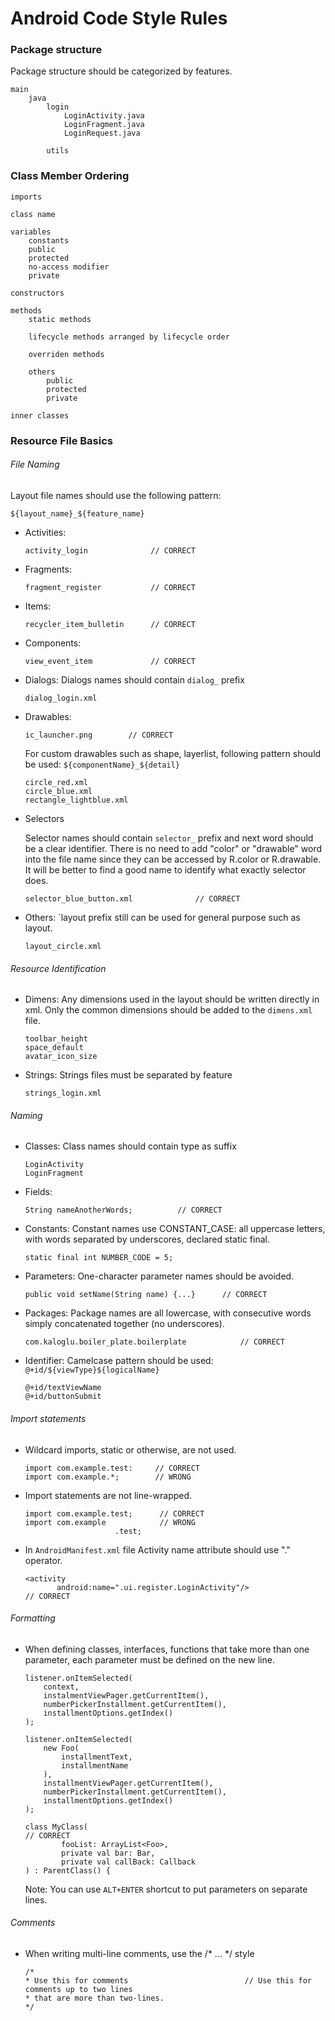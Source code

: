 # Android Code Style Rules

### Package structure

Package structure should be categorized by features.

```
main
    java
        login
            LoginActivity.java
            LoginFragment.java
            LoginRequest.java
        
        utils
```

### Class Member Ordering

```
imports

class name

variables
    constants
    public
    protected
    no-access modifier
    private

constructors

methods
    static methods

    lifecycle methods arranged by lifecycle order

    overriden methods

    others
        public
        protected
        private

inner classes
```

### Resource File Basics

###### File Naming

Layout file names should use the following pattern:

`${layout_name}_${feature_name}`

* Activities:

    ```
    activity_login              // CORRECT
    ```

* Fragments:

    ```
    fragment_register           // CORRECT
    ```

* Items:

    ```
    recycler_item_bulletin      // CORRECT
    ```

* Components:

    ```
    view_event_item             // CORRECT
    ```

* Dialogs: Dialogs names should contain `dialog_` prefix

    ```
    dialog_login.xml
    ```

* Drawables:

    ```
    ic_launcher.png        // CORRECT
    ```

    For custom drawables such as shape, layerlist, following pattern should be used: `${componentName}_${detail}`

    ```
    circle_red.xml
    circle_blue.xml
    rectangle_lightblue.xml
    ```

* Selectors

    Selector names should contain `selector_` prefix and next word should be a clear identifier.
    There is no need to add "color" or "drawable" word into the file name since they can be accessed by R.color or R.drawable.
    It will be better to find a good name to identify what exactly selector does.

    ```
    selector_blue_button.xml              // CORRECT
    ```

* Others: `layout prefix still can be used for general purpose such as layout.

    ```
    layout_circle.xml
    ```

###### Resource Identification

* Dimens:
Any dimensions used in the layout should be written directly in xml.
Only the common dimensions should be added to the `dimens.xml` file.

    ```
    toolbar_height
    space_default
    avatar_icon_size
    ```

* Strings:
Strings files must be separated by feature

    ```
    strings_login.xml
    ```

###### Naming

* Classes:
Class names should contain type as suffix
    ```
    LoginActivity
    LoginFragment
    ```

* Fields:
    ```
    String nameAnotherWords;          // CORRECT
    ```

* Constants:
Constant names use CONSTANT_CASE: all uppercase letters, with words separated by underscores, declared static final.
    ```
    static final int NUMBER_CODE = 5;
    ```

* Parameters:
One-character parameter names should be avoided.
    ```
    public void setName(String name) {...}      // CORRECT
    ```

* Packages:
Package names are all lowercase, with consecutive words simply concatenated together (no underscores).
    ```
    com.kaloglu.boiler_plate.boilerplate            // CORRECT
    ```

* Identifier:
Camelcase pattern should be used: `@+id/${viewType}${logicalName}`

    ```
    @+id/textViewName
    @+id/buttonSubmit
    ```

###### Import statements

* Wildcard imports, static or otherwise, are not used.

    ```
    import com.example.test:     // CORRECT
    import com.example.*;        // WRONG
    ```

* Import statements are not line-wrapped.

    ```
    import com.example.test;      // CORRECT
    import com.example            // WRONG
                        .test;
    ```

* In `AndroidManifest.xml` file Activity name attribute should use "." operator.

    ```
    <activity
           android:name=".ui.register.LoginActivity"/>                 // CORRECT
    ```

###### Formatting

* When defining classes, interfaces, functions that take more than one parameter, each parameter must be defined on the new line.

    ```
    listener.onItemSelected(
        context,
        instalmentViewPager.getCurrentItem(),
        numberPickerInstallment.getCurrentItem(),
        installmentOptions.getIndex()
    );
    
    listener.onItemSelected(
        new Foo(
            installmentText,
            installmentName
        ),
        installmentViewPager.getCurrentItem(),
        numberPickerInstallment.getCurrentItem(),
        installmentOptions.getIndex()
    );
    
    class MyClass(                                                                                              // CORRECT
            fooList: ArrayList<Foo>,
            private val bar: Bar,
            private val callBack: Callback
    ) : ParentClass() {

    ```
    
    Note: You can use `ALT+ENTER` shortcut to put parameters on separate lines. 

###### Comments

* When writing multi-line comments, use the /* ... */ style

    ```
    /*
    * Use this for comments                          // Use this for comments up to two lines
    * that are more than two-lines.
    */
    ```

